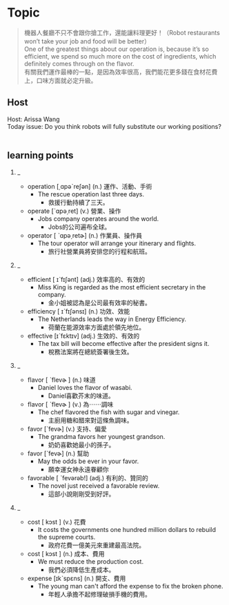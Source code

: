 # Topic

> 機器人餐廳不只不會跟你搶工作，還能讓料理更好！（Robot restaurants won’t take your job and food will be better） <br>
> One of the greatest things about our operation is, because it’s so efficient, we spend so much more on the cost of ingredients, which definitely comes through on the flavor. <br>
> 有關我們運作最棒的一點，是因為效率很高，我們能花更多錢在食材花費上，口味方面就必定升級。 <br>

## Host
Host: Arissa Wang
<br>Today issue: Do you think robots will fully substitute our working positions?
<br><br>
## learning points
1. _
	* operation  [͵ɑpəˋreʃən]  (n.)  運作、活動、手術
		- The rescue operation last three days.
			+ 救援行動持續了三天。
	* operate  [ˋɑpə͵ret]  (v.)  營業、操作
		- Jobs company operates around the world.
			+ Jobs的公司遍布全球。
	* operator  [ ˋɑpə͵retɚ]  (n.)  作業員、操作員
		- The tour operator will arrange your itinerary and flights.
			+ 旅行社營業員將安排您的行程和航班。

2. _
	* efficient  [ ɪˋfɪʃənt]  (adj.)  效率高的、有效的
		- Miss King is regarded as the most efficient secretary in the company.
			+ 金小姐被認為是公司最有效率的秘書。
	* efficiency  [ ɪˋfɪʃənsɪ]  (n.)  功效、效能
		- The Netherlands leads the way in Energy Efficiency.
			+ 荷蘭在能源效率方面處於領先地位。
	* effective  [ɪˋfɛktɪv]  (adj.)  生效的、有效的
		- The tax bill will become effective after the president signs it.
			+ 稅務法案將在總統簽署後生效。

3. _
	* flavor  [ ˋflevɚ ]  (n.)  味道
		- Daniel loves the flavor of wasabi.
			+ Daniel喜歡芥末的味道。
	* flavor  [ ˋflevɚ ]  (v.)  為⋯⋯調味
		- The chef flavored the fish with sugar and vinegar.
			+ 主廚用糖和醋來對這條魚調味。
	* favor  [ˋfevɚ]  (v.)  支持、偏愛
		- The grandma favors her youngest grandson.
			+ 奶奶喜歡她最小的孫子。
	* favor  [ˋfevɚ]  (n.)  幫助
		- May the odds be ever in your favor.
			+ 願幸運女神永遠眷顧你
	* favorable  [ ˋfevərəb!]  (adj.)  有利的、贊同的
		- The novel just received a favorable review.
			+ 這部小說剛剛受到好評。

4. _
	* cost  [ kɔst ]  (v.)  花費
		- It costs the governments one hundred million dollars to rebuild the supreme courts.
			+ 政府花費一億美元來重建最高法院。
	* cost  [ kɔst ]  (n.)  成本、費用
		- We must reduce the production cost.
			+ 我們必須降低生產成本。
	* expense  [ɪkˋspɛns]  (n.)  開支、費用
		- The young man can't afford the expense to fix the broken phone.
			+ 年輕人承擔不起修理破損手機的費用。